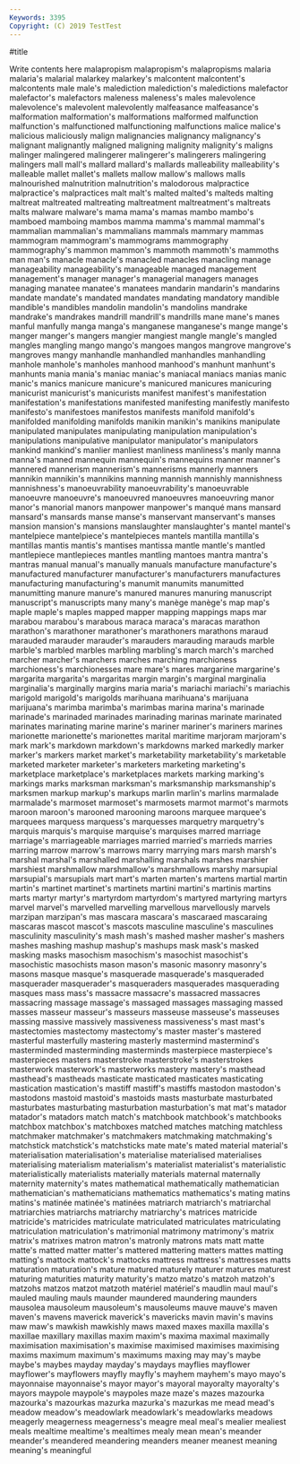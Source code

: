 ```yaml
---
Keywords: 3395
Copyright: (C) 2019 TestTest
---
```


#title

Write contents here
malapropism malapropism's
malapropisms malaria malaria's malarial malarkey malarkey's malcontent malcontent's malcontents male
male's malediction malediction's maledictions malefactor malefactor's malefactors maleness maleness's males
malevolence malevolence's malevolent malevolently malfeasance malfeasance's malformation malformation's malformations malformed
malfunction malfunction's malfunctioned malfunctioning malfunctions malice malice's malicious maliciously malign
malignancies malignancy malignancy's malignant malignantly maligned maligning malignity malignity's maligns
malinger malingered malingerer malingerer's malingerers malingering malingers mall mall's mallard
mallard's mallards malleability malleability's malleable mallet mallet's mallets mallow mallow's
mallows malls malnourished malnutrition malnutrition's malodorous malpractice malpractice's malpractices malt
malt's malted malted's malteds malting maltreat maltreated maltreating maltreatment maltreatment's
maltreats malts malware malware's mama mama's mamas mambo mambo's mamboed
mamboing mambos mamma mamma's mammal mammal's mammalian mammalian's mammalians mammals
mammary mammas mammogram mammogram's mammograms mammography mammography's mammon mammon's mammoth
mammoth's mammoths man man's manacle manacle's manacled manacles manacling manage
manageability manageability's manageable managed management management's manager manager's managerial managers
manages managing manatee manatee's manatees mandarin mandarin's mandarins mandate mandate's
mandated mandates mandating mandatory mandible mandible's mandibles mandolin mandolin's mandolins
mandrake mandrake's mandrakes mandrill mandrill's mandrills mane mane's manes manful
manfully manga manga's manganese manganese's mange mange's manger manger's mangers
mangier mangiest mangle mangle's mangled mangles mangling mango mango's mangoes
mangos mangrove mangrove's mangroves mangy manhandle manhandled manhandles manhandling manhole
manhole's manholes manhood manhood's manhunt manhunt's manhunts mania mania's maniac
maniac's maniacal maniacs manias manic manic's manics manicure manicure's manicured
manicures manicuring manicurist manicurist's manicurists manifest manifest's manifestation manifestation's manifestations
manifested manifesting manifestly manifesto manifesto's manifestoes manifestos manifests manifold manifold's
manifolded manifolding manifolds manikin manikin's manikins manipulate manipulated manipulates manipulating
manipulation manipulation's manipulations manipulative manipulator manipulator's manipulators mankind mankind's manlier
manliest manliness manliness's manly manna manna's manned mannequin mannequin's mannequins
manner manner's mannered mannerism mannerism's mannerisms mannerly manners mannikin mannikin's
mannikins manning mannish mannishly mannishness mannishness's manoeuvrability manoeuvrability's manoeuvrable manoeuvre
manoeuvre's manoeuvred manoeuvres manoeuvring manor manor's manorial manors manpower manpower's
manqué mans mansard mansard's mansards manse manse's manservant manservant's manses
mansion mansion's mansions manslaughter manslaughter's mantel mantel's mantelpiece mantelpiece's mantelpieces
mantels mantilla mantilla's mantillas mantis mantis's mantises mantissa mantle mantle's
mantled mantlepiece mantlepieces mantles mantling mantoes mantra mantra's mantras manual
manual's manually manuals manufacture manufacture's manufactured manufacturer manufacturer's manufacturers manufactures
manufacturing manufacturing's manumit manumits manumitted manumitting manure manure's manured manures
manuring manuscript manuscript's manuscripts many many's manège manège's map map's
maple maple's maples mapped mapper mapping mappings maps mar marabou
marabou's marabous maraca maraca's maracas marathon marathon's marathoner marathoner's marathoners
marathons maraud marauded marauder marauder's marauders marauding marauds marble marble's
marbled marbles marbling marbling's march march's marched marcher marcher's marchers
marches marching marchioness marchioness's marchionesses mare mare's mares margarine margarine's
margarita margarita's margaritas margin margin's marginal marginalia marginalia's marginally margins
maria maria's mariachi mariachi's mariachis marigold marigold's marigolds marihuana marihuana's
marijuana marijuana's marimba marimba's marimbas marina marina's marinade marinade's marinaded
marinades marinading marinas marinate marinated marinates marinating marine marine's mariner
mariner's mariners marines marionette marionette's marionettes marital maritime marjoram marjoram's
mark mark's markdown markdown's markdowns marked markedly marker marker's markers
market market's marketability marketability's marketable marketed marketer marketer's marketers marketing
marketing's marketplace marketplace's marketplaces markets marking marking's markings marks marksman
marksman's marksmanship marksmanship's marksmen markup markup's markups marlin marlin's marlins
marmalade marmalade's marmoset marmoset's marmosets marmot marmot's marmots maroon maroon's
marooned marooning maroons marquee marquee's marquees marquess marquess's marquesses marquetry
marquetry's marquis marquis's marquise marquise's marquises marred marriage marriage's marriageable
marriages married married's marrieds marries marring marrow marrow's marrows marry
marrying mars marsh marsh's marshal marshal's marshalled marshalling marshals marshes
marshier marshiest marshmallow marshmallow's marshmallows marshy marsupial marsupial's marsupials mart
mart's marten marten's martens martial martin martin's martinet martinet's martinets
martini martini's martinis martins marts martyr martyr's martyrdom martyrdom's martyred
martyring martyrs marvel marvel's marvelled marvelling marvellous marvellously marvels marzipan
marzipan's mas mascara mascara's mascaraed mascaraing mascaras mascot mascot's mascots
masculine masculine's masculines masculinity masculinity's mash mash's mashed masher masher's
mashers mashes mashing mashup mashup's mashups mask mask's masked masking
masks masochism masochism's masochist masochist's masochistic masochists mason mason's masonic
masonry masonry's masons masque masque's masquerade masquerade's masqueraded masquerader masquerader's
masqueraders masquerades masquerading masques mass mass's massacre massacre's massacred massacres
massacring massage massage's massaged massages massaging massed masses masseur masseur's
masseurs masseuse masseuse's masseuses massing massive massively massiveness massiveness's mast
mast's mastectomies mastectomy mastectomy's master master's mastered masterful masterfully mastering
masterly mastermind mastermind's masterminded masterminding masterminds masterpiece masterpiece's masterpieces masters
masterstroke masterstroke's masterstrokes masterwork masterwork's masterworks mastery mastery's masthead masthead's
mastheads masticate masticated masticates masticating mastication mastication's mastiff mastiff's mastiffs
mastodon mastodon's mastodons mastoid mastoid's mastoids masts masturbate masturbated masturbates
masturbating masturbation masturbation's mat mat's matador matador's matadors match match's
matchbook matchbook's matchbooks matchbox matchbox's matchboxes matched matches matching matchless
matchmaker matchmaker's matchmakers matchmaking matchmaking's matchstick matchstick's matchsticks mate mate's
mated material material's materialisation materialisation's materialise materialised materialises materialising materialism
materialism's materialist materialist's materialistic materialistically materialists materially materials maternal maternally
maternity maternity's mates mathematical mathematically mathematician mathematician's mathematicians mathematics mathematics's
mating matins matins's matinée matinée's matinées matriarch matriarch's matriarchal matriarchies
matriarchs matriarchy matriarchy's matrices matricide matricide's matricides matriculate matriculated matriculates
matriculating matriculation matriculation's matrimonial matrimony matrimony's matrix matrix's matrixes matron
matron's matronly matrons mats matt matte matte's matted matter matter's
mattered mattering matters mattes matting matting's mattock mattock's mattocks mattress
mattress's mattresses matts maturation maturation's mature matured maturely maturer matures
maturest maturing maturities maturity maturity's matzo matzo's matzoh matzoh's matzohs
matzos matzot matzoth matériel matériel's maudlin maul maul's mauled mauling
mauls maunder maundered maundering maunders mausolea mausoleum mausoleum's mausoleums mauve
mauve's maven maven's mavens maverick maverick's mavericks mavin mavin's mavins
maw maw's mawkish mawkishly maws maxed maxes maxilla maxilla's maxillae
maxillary maxillas maxim maxim's maxima maximal maximally maximisation maximisation's maximise
maximised maximises maximising maxims maximum maximum's maximums maxing may may's
maybe maybe's maybes mayday mayday's maydays mayflies mayflower mayflower's mayflowers
mayfly mayfly's mayhem mayhem's mayo mayo's mayonnaise mayonnaise's mayor mayor's
mayoral mayoralty mayoralty's mayors maypole maypole's maypoles maze maze's mazes
mazourka mazourka's mazourkas mazurka mazurka's mazurkas me mead mead's meadow
meadow's meadowlark meadowlark's meadowlarks meadows meagerly meagerness meagerness's meagre meal
meal's mealier mealiest meals mealtime mealtime's mealtimes mealy mean mean's
meander meander's meandered meandering meanders meaner meanest meaning meaning's meaningful

